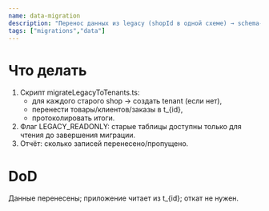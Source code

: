 ```yaml
---
name: data-migration
description: "Перенос данных из legacy (shopId в одной схеме) → schema-per-tenant (t_{id}); временный read-only режим."
tags: ["migrations","data"]
---
```


# Что делать
1) Скрипт migrateLegacyToTenants.ts:
   - для каждого старого shop → создать tenant (если нет),
   - перенести товары/клиентов/заказы в t_{id},
   - протоколировать итоги.
2) Флаг LEGACY_READONLY: старые таблицы доступны только для чтения до завершения миграции.
3) Отчёт: сколько записей перенесено/пропущено.

# DoD
Данные перенесены; приложение читает из t_{id}; откат не нужен.
